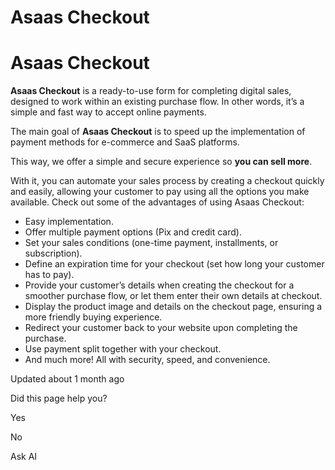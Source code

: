 # Asaas Checkout

# Asaas Checkout

**Asaas Checkout** is a ready-to-use form for completing digital sales, designed to work within an existing purchase flow. In other words, it’s a simple and fast way to accept online payments.

The main goal of **Asaas Checkout** is to speed up the implementation of payment methods for e-commerce and SaaS platforms.

This way, we offer a simple and secure experience so **you can sell more**.

With it, you can automate your sales process by creating a checkout quickly and easily, allowing your customer to pay using all the options you make available. Check out some of the advantages of using Asaas Checkout:

*   Easy implementation.
*   Offer multiple payment options (Pix and credit card).
*   Set your sales conditions (one-time payment, installments, or subscription).
*   Define an expiration time for your checkout (set how long your customer has to pay).
*   Provide your customer’s details when creating the checkout for a smoother purchase flow, or let them enter their own details at checkout.
*   Display the product image and details on the checkout page, ensuring a more friendly buying experience.
*   Redirect your customer back to your website upon completing the purchase.
*   Use payment split together with your checkout.
*   And much more! All with security, speed, and convenience.

Updated about 1 month ago

Did this page help you?

Yes

No

Ask AI